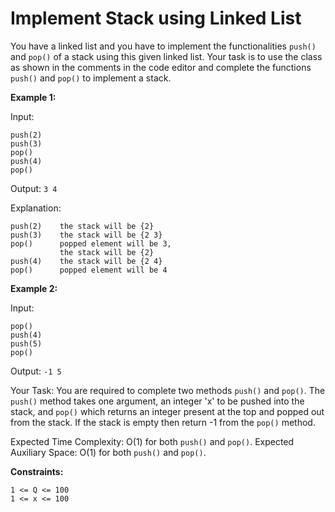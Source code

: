 # Implement Stack using Linked List

You have a linked list and you have to implement the functionalities `push()` and `pop()` of a stack using this given linked list. Your task is to use the class as shown in the comments in the code editor and complete the functions `push()` and `pop()` to implement a stack.

**Example 1:**

Input:
```
push(2)
push(3)
pop()
push(4)
pop()
```
Output: `3 4`

Explanation:
```
push(2)    the stack will be {2}
push(3)    the stack will be {2 3}
pop()      popped element will be 3,
           the stack will be {2}
push(4)    the stack will be {2 4}
pop()      popped element will be 4
```

**Example 2:**

Input:
```
pop()
push(4)
push(5)
pop()
```
Output: `-1 5`

Your Task: You are required to complete two methods `push()` and `pop()`. The `push()` method takes one argument, an integer 'x' to be pushed into the stack, and `pop()` which returns an integer present at the top and popped out from the stack. If the stack is empty then return -1 from the `pop()` method.

Expected Time Complexity: O(1) for both `push()` and `pop()`.
Expected Auxiliary Space: O(1) for both `push()` and `pop()`.

**Constraints:**
```
1 <= Q <= 100
1 <= x <= 100
```
